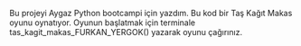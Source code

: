 Bu projeyi Aygaz Python bootcampi için yazdım. Bu kod bir Taş Kağıt Makas oyunu oynatıyor. Oyunun başlatmak için terminale tas_kagit_makas_FURKAN_YERGOK() yazarak oyunu çağırınız.
